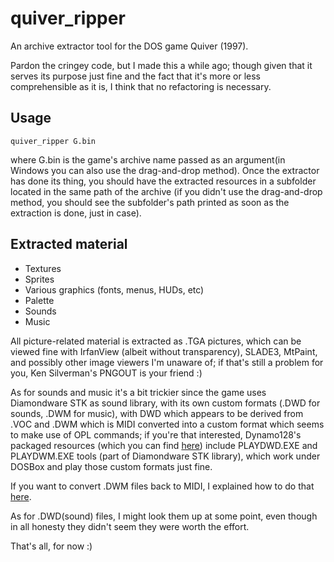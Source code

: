 # quiver_ripper
An archive extractor tool for the DOS game Quiver (1997).

Pardon the cringey code, but I made this a while ago; though given that it serves its purpose just fine and the fact that it's
more or less comprehensible as it is, I think that no refactoring is necessary.

## Usage
	quiver_ripper G.bin
where G.bin is the game's archive name passed as an argument(in Windows you can also use the drag-and-drop method).
Once the extractor has done its thing, you should have the extracted resources in a subfolder
located in the same path of the archive (if you didn't use the drag-and-drop method, you should see the subfolder's path
printed as soon as the extraction is done, just in case).

## Extracted material
- Textures
- Sprites
- Various graphics (fonts, menus, HUDs, etc)
- Palette
- Sounds
- Music

All picture-related material is extracted as .TGA pictures, which can be viewed fine with
IrfanView (albeit without transparency), SLADE3, MtPaint, and possibly other image viewers I'm unaware of;
if that's still a problem for you, Ken Silverman's PNGOUT is your friend :)

As for sounds and music it's a bit trickier since the game uses Diamondware STK as sound library, with its own custom formats
(.DWD for sounds, .DWM for music), with DWD which appears to be derived from .VOC and .DWM which is MIDI converted into
a custom format which seems to make use of OPL commands; if you're that interested, Dynamo128's packaged resources
(which you can find [here](https://forum.zdoom.org/viewtopic.php?f=37&t=50106)) include PLAYDWD.EXE and PLAYDWM.EXE tools
(part of Diamondware STK library), which work under DOSBox and play those custom formats just fine.

If you want to convert .DWM files back to MIDI, I explained how to do that [here](https://forum.zdoom.org/viewtopic.php?p=949676#p949676).

As for .DWD(sound) files, I might look them up at some point, even though in all honesty they didn't seem they were worth the effort.

That's all, for now :)
